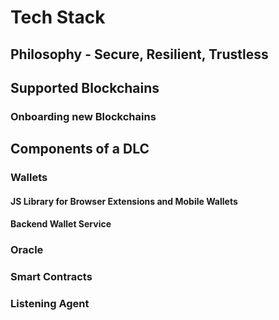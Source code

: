 # Tech Stack

## Philosophy - Secure, Resilient, Trustless

## Supported Blockchains

### Onboarding new Blockchains

## Components of a DLC

### Wallets

#### JS Library for Browser Extensions and Mobile Wallets

#### Backend Wallet Service

### Oracle

### Smart Contracts

### Listening Agent



##
